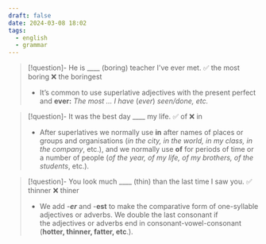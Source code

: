 ```yaml
---
draft: false
date: 2024-03-08 18:02
tags:
  - english
  - grammar
---
```


>[!question]- He is \____ (boring) teacher I've ever met.
>✅ the most boring ❌ the boringest
>- It’s common to use superlative adjectives with the present perfect and **ever:** _The most ... I have_ (_ever_) _seen/done, etc._

> [!question]- It was the best day \____ my life.
> ✅ of ❌ in
> - After superlatives we normally use **in** after names of places or groups and organisations (_in the city, in the world, in my class, in the company_, etc.), and we normally use **of** for periods of time or a number of people (_of the year, of my life, of my brothers, of the students_, etc.).

>[!question]- You look much \____ (thin) than the last time I saw you.
>✅ thinner ❌ thiner
>- We add -_**er**_ and -**est** to make the comparative form of one-syllable adjectives or adverbs. We double the last consonant if the adjectives or adverbs end in consonant-vowel-consonant (**hotter, thinner, fatter, etc**.).

